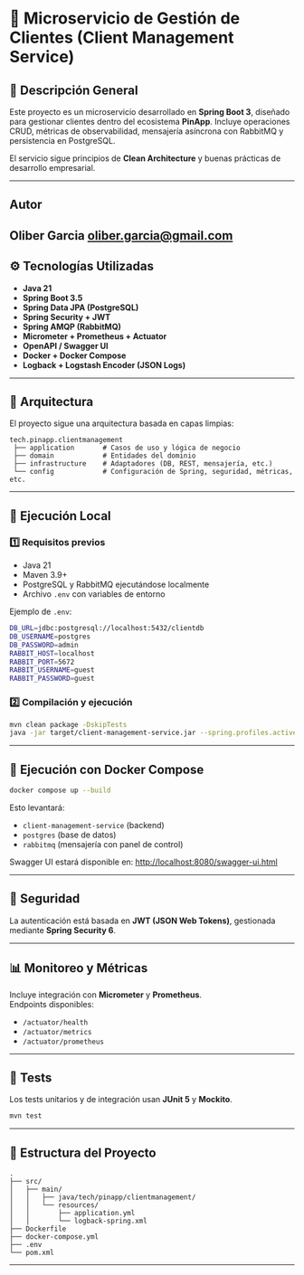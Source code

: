 
# 📘 Microservicio de Gestión de Clientes (Client Management Service)

## 🧩 Descripción General
Este proyecto es un microservicio desarrollado en **Spring Boot 3**, diseñado para gestionar clientes dentro del ecosistema **PinApp**. 
Incluye operaciones CRUD, métricas de observabilidad, mensajería asíncrona con RabbitMQ y persistencia en PostgreSQL.

El servicio sigue principios de **Clean Architecture** y buenas prácticas de desarrollo empresarial.

---
## Autor
Oliber Garcia 
oliber.garcia@gmail.com
---

## ⚙️ Tecnologías Utilizadas
- **Java 21**
- **Spring Boot 3.5**
- **Spring Data JPA (PostgreSQL)**
- **Spring Security + JWT**
- **Spring AMQP (RabbitMQ)**
- **Micrometer + Prometheus + Actuator**
- **OpenAPI / Swagger UI**
- **Docker + Docker Compose**
- **Logback + Logstash Encoder (JSON Logs)**

---

## 🧱 Arquitectura
El proyecto sigue una arquitectura basada en capas limpias:

```
tech.pinapp.clientmanagement
 ├── application       # Casos de uso y lógica de negocio
 ├── domain            # Entidades del dominio
 ├── infrastructure    # Adaptadores (DB, REST, mensajería, etc.)
 └── config            # Configuración de Spring, seguridad, métricas, etc.
```

---

## 🚀 Ejecución Local

### 1️⃣ Requisitos previos
- Java 21
- Maven 3.9+
- PostgreSQL y RabbitMQ ejecutándose localmente
- Archivo `.env` con variables de entorno

Ejemplo de `.env`:
```bash
DB_URL=jdbc:postgresql://localhost:5432/clientdb
DB_USERNAME=postgres
DB_PASSWORD=admin
RABBIT_HOST=localhost
RABBIT_PORT=5672
RABBIT_USERNAME=guest
RABBIT_PASSWORD=guest
```

### 2️⃣ Compilación y ejecución
```bash
mvn clean package -DskipTests
java -jar target/client-management-service.jar --spring.profiles.active=local
```

---

## 🐳 Ejecución con Docker Compose

```bash
docker compose up --build
```
Esto levantará:
- `client-management-service` (backend)
- `postgres` (base de datos)
- `rabbitmq` (mensajería con panel de control)

Swagger UI estará disponible en: [http://localhost:8080/swagger-ui.html](http://localhost:8080/swagger-ui.html)

---

## 🔐 Seguridad
La autenticación está basada en **JWT (JSON Web Tokens)**, gestionada mediante **Spring Security 6**.

---

## 📊 Monitoreo y Métricas
Incluye integración con **Micrometer** y **Prometheus**.  
Endpoints disponibles:
- `/actuator/health`
- `/actuator/metrics`
- `/actuator/prometheus`

---

## 🧪 Tests
Los tests unitarios y de integración usan **JUnit 5** y **Mockito**.

```bash
mvn test
```

---

## 📁 Estructura del Proyecto
```
.
├── src/
│   ├── main/
│   │   ├── java/tech/pinapp/clientmanagement/
│   │   └── resources/
│   │       ├── application.yml
│   │       └── logback-spring.xml
├── Dockerfile
├── docker-compose.yml
├── .env
└── pom.xml
```

---

